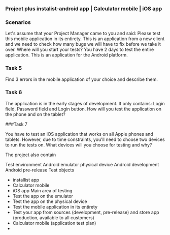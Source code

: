 ### Project plus instalist-android app  | Calculator mobile | iOS app

### Scenarios


Let's assume that your Project Manager came to you and said: Please test this mobile application in its entirety. This is an application from a new client and we need to check how many bugs we will have to fix before we take it over. Where will you start your tests? You have 2 days to test the entire application. This is an application for the Android platform.

### Task 5 

Find 3 errors in the mobile application of your choice and describe them.

### Task 6
The application is in the early stages of development. It only contains: Login field, Password field and Login button. How will you test the application on the phone and on the tablet?

###Task 7

You have to test an iOS application that works on all Apple phones and tablets. However, due to time constraints, you'll need to choose two devices to run the tests on. What devices will you choose for testing and why?

The project also contain

Test environment
Android emulator
physical device
Android development
Android pre-release
Test objects
* installist app 
* Calculator mobile
* iOS app
Main area of testing
* Test the app on the emulator
* Test the app on the physical device
* Test the mobile application in its entirety
* Test your app from sources (development, pre-release) and store app (production, available to all customers)
* Calculator mobile (application test plan)
*
